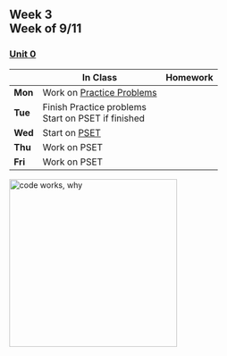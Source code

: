 <meta http-equiv="refresh" content="300"/>

## Week 3<br>Week of 9/11

### [Unit 0](/apcsp/curriculum/0)

  |       |In Class               |Homework   |
  |-------|---------              |---------  |
  |**Mon**|Work on [Practice Problems](https://cs50.harvard.edu/ap/2024/problems/1/) | |
  |**Tue**|Finish Practice problems<br>Start on PSET if finished | |
  |**Wed**|Start on [PSET](https://candib80.github.io/apcsp/curriculum/0/#labs-practice-and-problems) | |
  |**Thu**|Work on PSET | |
  |**Fri**|Work on PSET | |

<img src="https://pbs.twimg.com/media/DKAT7rLVoAAaqdV.jpg" alt="code works, why" height="300">